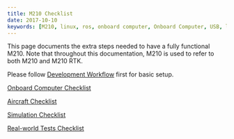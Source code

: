 ```yaml
---
title: M210 Checklist
date: 2017-10-10
keywords: [M210, linux, ros, onboard computer, Onboard Computer, USB, libusb, udev, configuration]
---
```


This page documents the extra steps needed to have a fully functional M210. Note that throughout this documentation, M210 is used to refer to both M210 and M210 RTK.

Please follow [Development Workflow](../development-workflow/run-application.html) first for basic setup.

[Onboard Computer Checklist](oes-checklist.html)

[Aircraft Checklist](aircraft-checklist.html)

[Simulation Checklist](simulation-checklist.html)

[Real-world Tests Checklist](real-world-test-checklist.html)
